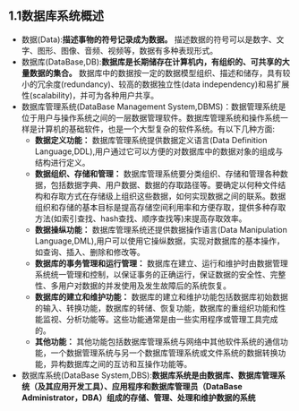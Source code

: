 ## 1.1数据库系统概述
- 数据(Data):**描述事物的符号记录成为数据。** 描述数据的符号可以是数字、文字、图形、图像、音频、视频等，数据有多种表现形式。
- 数据库(DataBase,DB):**数据库是长期储存在计算机内，有组织的、可共享的大量数据的集合。** 数据库中的数据按一定的数据模型组织、描述和储存，具有较小的冗余度(redundancy)、较高的数据独立性(data independency)和易扩展性(scalability)，并可为各种用户共享。
- 数据库管理系统(DataBase Management System,DBMS)：数据管理系统是位于用户与操作系统之间的一层数据管理软件。数据库管理系统和操作系统一样是计算机的基础软件，也是一个大型复杂的软件系统。有以下几种方面:
  - **数据定义功能：** 数据库管理系统提供数据定义语言(Data Definition Language,DDL),用户通过它可以方便的对数据库中的数据对象的组成与结构进行定义。
  - **数据组织、存储和管理：** 数据库管理系统要分类组织、存储和管理各种数据，包括数据字典、用户数据、数据的存取路径等。要确定以何种文件结构和存取方式在存储级上组织这些数据，如何实现数据之间的联系。数据组织和存储的基本目标是提高存储空间利用率和方便存取，提供多种存取方法(如索引查找、hash查找、顺序查找等)来提高存取效率。
  - **数据操纵功能：** 数据库管理系统还提供数据操作语言(Data Manipulation Language,DML),用户可以使用它操纵数据，实现对数据库的基本操作，如查询、插入、删除和修改等。
  - **数据库的事务管理和运行管理：** 数据库在建立、运行和维护时由数据管理系统统一管理和控制，以保证事务的正确运行，保证数据的安全性、完整性、多用户对数据的并发使用及发生故障后的系统恢复。
  - **数据库的建立和维护功能：** 数据库的建立和维护功能包括数据库初始数据的输入、转换功能，数据库的转储、恢复功能，数据库的重组织功能和性能监视、分析功能等。这些功能通常是由一些实用程序或管理工具完成的。
  - **其他功能：** 其他功能包括数据库管理系统与网络中其他软件系统的通信功能，一个数据管理系统与另一个数据库管理系统或文件系统的数据转换功能，异构数据库之间的互访和互操作功能等。
- 数据库系统(DataBase System,DBS):**数据库系统是由数据库、数据库管理系统（及其应用开发工具）、应用程序和数据库管理员（DataBase Administrator，DBA）组成的存储、管理、处理和维护数据的系统**